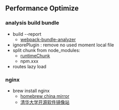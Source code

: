 ## Performance Optimize

### analysis build bundle

* build --report
  * [webpack-bundle-analyzer](https://github.com/webpack-contrib/webpack-bundle-analyzer)
* ignorePlugin : remove no used moment local file
* split chunk from node_modules:
  * [runtimeChunk](https://webpack.js.org/configuration/optimization/#optimizationruntimechunk)
  * npm.xxx
* routes lazy load

### nginx
* brew install nginx
  * [homebrew china mirror](https://gist.github.com/shrekuu/af1c92f80f3d6e9b03e9d2f62ef67e29)
  * [清华大学开源软件镜像站](https://mirrors.tuna.tsinghua.edu.cn/help/homebrew/)
